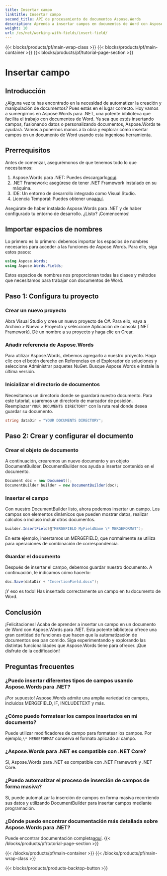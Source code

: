 ```yaml
---
title: Insertar campo
linktitle: Insertar campo
second_title: API de procesamiento de documentos Aspose.Words
description: Aprenda a insertar campos en documentos de Word con Aspose.Words para .NET con nuestra guía detallada paso a paso. Perfecta para la automatización de documentos.
weight: 10
url: /es/net/working-with-fields/insert-field/
---
```


{{< blocks/products/pf/main-wrap-class >}}
{{< blocks/products/pf/main-container >}}
{{< blocks/products/pf/tutorial-page-section >}}

# Insertar campo

## Introducción

¿Alguna vez te has encontrado en la necesidad de automatizar la creación y manipulación de documentos? Pues estás en el lugar correcto. Hoy vamos a sumergirnos en Aspose.Words para .NET, una potente biblioteca que facilita el trabajo con documentos de Word. Ya sea que estés insertando campos, fusionando datos o personalizando documentos, Aspose.Words te ayudará. Vamos a ponernos manos a la obra y explorar cómo insertar campos en un documento de Word usando esta ingeniosa herramienta.

## Prerrequisitos

Antes de comenzar, asegurémonos de que tenemos todo lo que necesitamos:

1.  Aspose.Words para .NET: Puedes descargarlo[aquí](https://releases.aspose.com/words/net/).
2. .NET Framework: asegúrese de tener .NET Framework instalado en su máquina.
3. IDE: Un entorno de desarrollo integrado como Visual Studio.
4.  Licencia Temporal: Puedes obtener una[aquí](https://purchase.aspose.com/temporary-license/).

Asegúrate de haber instalado Aspose.Words para .NET y de haber configurado tu entorno de desarrollo. ¿Listo? ¡Comencemos!

## Importar espacios de nombres

Lo primero es lo primero: debemos importar los espacios de nombres necesarios para acceder a las funciones de Aspose.Words. Para ello, siga estos pasos:

```csharp
using Aspose.Words;
using Aspose.Words.Fields;
```

Estos espacios de nombres nos proporcionan todas las clases y métodos que necesitamos para trabajar con documentos de Word.

## Paso 1: Configura tu proyecto

### Crear un nuevo proyecto

Abra Visual Studio y cree un nuevo proyecto de C#. Para ello, vaya a Archivo > Nuevo > Proyecto y seleccione Aplicación de consola (.NET Framework). Dé un nombre a su proyecto y haga clic en Crear.

### Añadir referencia de Aspose.Words

Para utilizar Aspose.Words, debemos agregarlo a nuestro proyecto. Haga clic con el botón derecho en Referencias en el Explorador de soluciones y seleccione Administrar paquetes NuGet. Busque Aspose.Words e instale la última versión.

### Inicializar el directorio de documentos

 Necesitamos un directorio donde se guardará nuestro documento. Para este tutorial, usaremos un directorio de marcador de posición. Reemplazar`"YOUR DOCUMENTS DIRECTORY"` con la ruta real donde desea guardar su documento.

```csharp
string dataDir = "YOUR DOCUMENTS DIRECTORY";
```

## Paso 2: Crear y configurar el documento

### Crear el objeto de documento

A continuación, crearemos un nuevo documento y un objeto DocumentBuilder. DocumentBuilder nos ayuda a insertar contenido en el documento.

```csharp
Document doc = new Document();
DocumentBuilder builder = new DocumentBuilder(doc);
```

### Insertar el campo

Con nuestro DocumentBuilder listo, ahora podemos insertar un campo. Los campos son elementos dinámicos que pueden mostrar datos, realizar cálculos o incluso incluir otros documentos.

```csharp
builder.InsertField(@"MERGEFIELD MyFieldName \* MERGEFORMAT");
```

En este ejemplo, insertamos un MERGEFIELD, que normalmente se utiliza para operaciones de combinación de correspondencia.

### Guardar el documento

Después de insertar el campo, debemos guardar nuestro documento. A continuación, le indicamos cómo hacerlo:

```csharp
doc.Save(dataDir + "InsertionField.docx");
```

¡Y eso es todo! Has insertado correctamente un campo en tu documento de Word.

## Conclusión

¡Felicitaciones! Acaba de aprender a insertar un campo en un documento de Word con Aspose.Words para .NET. Esta potente biblioteca ofrece una gran cantidad de funciones que hacen que la automatización de documentos sea pan comido. Siga experimentando y explorando las distintas funcionalidades que Aspose.Words tiene para ofrecer. ¡Que disfrute de la codificación!

## Preguntas frecuentes

### ¿Puedo insertar diferentes tipos de campos usando Aspose.Words para .NET?  
¡Por supuesto! Aspose.Words admite una amplia variedad de campos, incluidos MERGEFIELD, IF, INCLUDETEXT y más.

### ¿Cómo puedo formatear los campos insertados en mi documento?  
 Puede utilizar modificadores de campo para formatear los campos. Por ejemplo,`\* MERGEFORMAT` conserva el formato aplicado al campo.

### ¿Aspose.Words para .NET es compatible con .NET Core?  
Sí, Aspose.Words para .NET es compatible con .NET Framework y .NET Core.

### ¿Puedo automatizar el proceso de inserción de campos de forma masiva?  
Sí, puede automatizar la inserción de campos en forma masiva recorriendo sus datos y utilizando DocumentBuilder para insertar campos mediante programación.

### ¿Dónde puedo encontrar documentación más detallada sobre Aspose.Words para .NET?  
 Puede encontrar documentación completa[aquí](https://reference.aspose.com/words/net/).
{{< /blocks/products/pf/tutorial-page-section >}}

{{< /blocks/products/pf/main-container >}}
{{< /blocks/products/pf/main-wrap-class >}}

{{< blocks/products/products-backtop-button >}}
